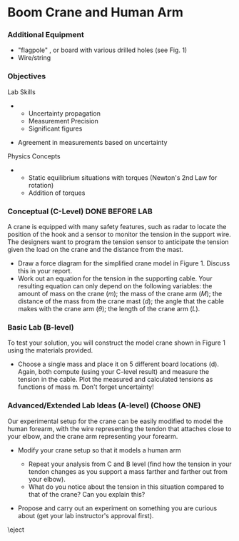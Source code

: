 # Boom Crane and Human Arm


### Additional Equipment

- "flagpole" , or board with various drilled holes (see Fig. 1)
- Wire/string

### Objectives

Lab Skills

- 
  - Uncertainty propagation
  - Measurement Precision
  - Significant figures

- Agreement in measurements based on uncertainty

Physics Concepts

- 
  - Static equilibrium situations with torques (Newton's 2nd Law for rotation)
  - Addition of torques

### Conceptual (C-Level) DONE BEFORE LAB

A crane is equipped with many safety features, such as radar to locate the position of the hook and a sensor to monitor the tension in the support wire. The designers want to program the tension sensor to anticipate the tension given the load on the crane and the distance from the mast.

- Draw a force diagram for the simplified crane model in Figure 1. Discuss this in your report.
- Work out an equation for the tension in the supporting cable. Your resulting equation can only depend on the following variables: the amount of mass on the crane ($m$); the mass of the crane arm ($M$); the distance of the mass from the crane mast ($d$); the angle that the cable makes with the crane arm ($\theta$); the length of the crane arm ($L$).

### Basic Lab (B-level)

To test your solution, you will construct the model crane shown in Figure 1 using the materials provided.

- Choose a single mass and place it on 5 different board locations (d). Again, both compute (using your C-level result) and measure the tension in the cable. Plot the measured and calculated tensions as functions of mass m. Don't forget uncertainty!

### Advanced/Extended Lab Ideas (A-level) (Choose ONE)

Our experimental setup for the crane can be easily modified to model the human forearm, with the wire representing the tendon that attaches close to your elbow, and the crane arm representing your forearm.

- Modify your crane setup so that it models a human arm
  - Repeat your analysis from C and B level (find how the tension in your tendon changes as you support a mass farther and farther out from your elbow).
  - What do you notice about the tension in this situation compared to that of the crane? Can you explain this?

- Propose and carry out an experiment on something you are curious about (get your lab instructor's approval first).

\eject

